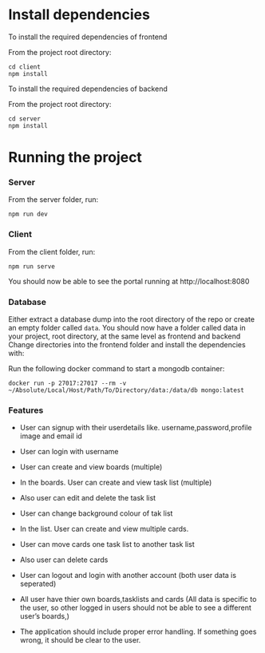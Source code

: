 # Install dependencies

To install the required dependencies of frontend

From the project root directory:

```
cd client
npm install
```

To install the required dependencies of backend

From the project root directory:

```
cd server
npm install
```

# Running the project

### Server

From the server folder, run:

`npm run dev`

### Client

From the client folder, run:

`npm run serve`

You should now be able to see the portal running at http://localhost:8080

### Database

Either extract a database dump into the root directory of the repo or create an empty folder called `data`. You should now have a folder called data in your project, root directory, at the same level as frontend and backend
Change directories into the frontend folder and install the dependencies with:

Run the following docker command to start a mongodb container:

`docker run -p 27017:27017 --rm -v ~/Absolute/Local/Host/Path/To/Directory/data:/data/db mongo:latest`



### Features

 * User can signup with their userdetails like. username,password,profile image and email id

 * User can login with username

 * User can create and view boards (multiple)

 * In the boards. User can create and view task list (multiple)

 * Also user can edit and delete the task list

 * User can change background colour of tak list

 * In the list. User can create and view multiple cards.

 * User can move cards one task list to another task list

 * Also user can delete cards

 * User can logout and login with another account (both user data is seperated)

 * All user have thier own boards,tasklists and cards
    (All data is specific to the user, so other logged in users should not be able to see a different user’s boards,)

 * The application should include proper error      handling. If something goes wrong, it should be clear to the user. 